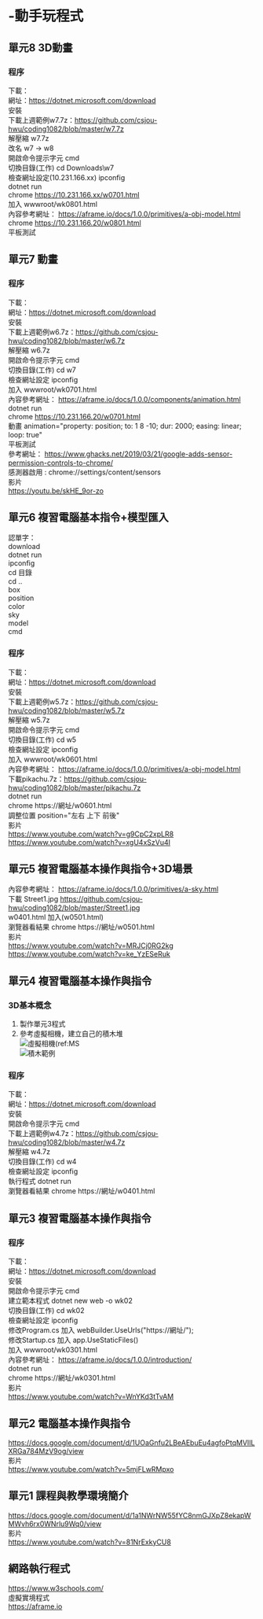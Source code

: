# -動手玩程式
## 單元8 3D動畫
### 程序
下載：<br/>
網址：https://dotnet.microsoft.com/download <br/>
安裝<br/>
下載上週範例w7.7z：https://github.com/csjou-hwu/coding1082/blob/master/w7.7z <br/>
解壓縮 w7.7z<br/>
改名 w7 -> w8 <br/>
開啟命令提示字元 cmd<br/>
切換目錄(工作) cd Downloads\w7<br/>
檢查網址設定(10.231.166.xx) ipconfig <br/>
dotnet run<br/>
chrome https://10.231.166.xx/w0701.html <br/>
加入 wwwroot/wk0801.html <br/>
內容參考網址： https://aframe.io/docs/1.0.0/primitives/a-obj-model.html<br/>
chrome https://10.231.166.20/w0801.html <br/>
平板測試<br/>

## 單元7 動畫
### 程序
下載：<br/>
網址：https://dotnet.microsoft.com/download <br/>
安裝<br/>
下載上週範例w6.7z：https://github.com/csjou-hwu/coding1082/blob/master/w6.7z <br/>
解壓縮 w6.7z<br/>
開啟命令提示字元 cmd<br/>
切換目錄(工作) cd w7<br/>
檢查網址設定 ipconfig <br/>
加入 wwwroot/wk0701.html <br/>
內容參考網址： https://aframe.io/docs/1.0.0/components/animation.html <br/>
dotnet run<br/>
chrome https://10.231.166.20/w0701.html <br/>
動畫 animation="property: position; to: 1 8 -10; dur: 2000; easing: linear; loop: true"<br/>
平板測試<br/>
參考網址： https://www.ghacks.net/2019/03/21/google-adds-sensor-permission-controls-to-chrome/ <br/>
感測器啟用 : chrome://settings/content/sensors <br/>
影片<br/>
https://youtu.be/skHE_9or-zo <br/>

## 單元6 複習電腦基本指令+模型匯入
認單字：<br/>
download<br/>
dotnet run<br/>
ipconfig<br/>
cd 目錄<br/>
cd ..<br/>
box<br/>
position<br/>
color<br/>
sky<br/>
model<br/>
cmd<br/>
### 程序
下載：<br/>
網址：https://dotnet.microsoft.com/download <br/>
安裝<br/>
下載上週範例w5.7z：https://github.com/csjou-hwu/coding1082/blob/master/w5.7z <br/>
解壓縮 w5.7z<br/>
開啟命令提示字元 cmd<br/>
切換目錄(工作) cd w5<br/>
檢查網址設定 ipconfig <br/>
加入 wwwroot/wk0601.html <br/>
內容參考網址： https://aframe.io/docs/1.0.0/primitives/a-obj-model.html <br/>
下載pikachu.7z：https://github.com/csjou-hwu/coding1082/blob/master/pikachu.7z <br/>
dotnet run<br/>
chrome https://網址/w0601.html <br/>
調整位置 position="左右  上下  前後"<br/>
影片<br/>
https://www.youtube.com/watch?v=g9CpC2xpLR8 <br/>
https://www.youtube.com/watch?v=xgU4xSzVu4I <br/>


## 單元5 複習電腦基本操作與指令+3D場景
內容參考網址： https://aframe.io/docs/1.0.0/primitives/a-sky.html <br/>
下載 Street1.jpg https://github.com/csjou-hwu/coding1082/blob/master/Street1.jpg <br/>
w0401.html 加入(w0501.html)<br/>
<a-sky src="Street1.jpg"></a-sky>
瀏覽器看結果 chrome https://網址/w0501.html <br/>
影片<br/>
https://www.youtube.com/watch?v=MRJCj0RG2kg <br/>
https://www.youtube.com/watch?v=ke_YzESeRuk <br/>

## 單元4 複習電腦基本操作與指令
### 3D基本概念
1. 製作單元3程式<br/>
2. 參考虛擬相機，建立自己的積木堆<br/>
![虛擬相機(ref:MS](BC3DFromMS.png)<br/>
![積木範例](wk04.png)<br/>
### 程序
下載：<br/>
網址：https://dotnet.microsoft.com/download <br/>
安裝<br/>
開啟命令提示字元 cmd<br/>
下載上週範例w4.7z：https://github.com/csjou-hwu/coding1082/blob/master/w4.7z <br/>
解壓縮 w4.7z<br/>
切換目錄(工作) cd w4<br/>
檢查網址設定 ipconfig <br/>
執行程式 dotnet run<br/>
瀏覽器看結果 chrome https://網址/w0401.html <br/>

## 單元3 複習電腦基本操作與指令
### 程序
下載：<br/>
網址：https://dotnet.microsoft.com/download <br/>
安裝<br/>
開啟命令提示字元 cmd<br/>
建立範本程式 dotnet new web -o wk02<br/>
切換目錄(工作) cd wk02<br/>
檢查網址設定 ipconfig <br/>
修改Program.cs 加入 webBuilder.UseUrls("https://網址/"); <br/>
修改Startup.cs 加入 app.UseStaticFiles()<br/>
加入 wwwroot/wk0301.html <br/>
內容參考網址： https://aframe.io/docs/1.0.0/introduction/<br/>
dotnet run<br/>
chrome https://網址/wk0301.html <br/>
影片<br/>
https://www.youtube.com/watch?v=WnYKd3tTvAM <br/>

## 單元2 電腦基本操作與指令
https://docs.google.com/document/d/1UOaGnfu2LBeAEbuEu4agfoPtqMVIILXRGa784MzV9og/view <br/>
影片<br/>
https://www.youtube.com/watch?v=5mjFLwRMpxo

## 單元1 課程與教學環境簡介
https://docs.google.com/document/d/1a1NWrNW55fYC8nmGJXpZ8ekapWMWvh6rx0WNrlu9Wq0/view <br/>
影片<br/>
https://www.youtube.com/watch?v=81NrExkyCU8 <br/>

## 網路執行程式
https://www.w3schools.com/ <br/>
虛擬實境程式 <br/>
https://aframe.io
